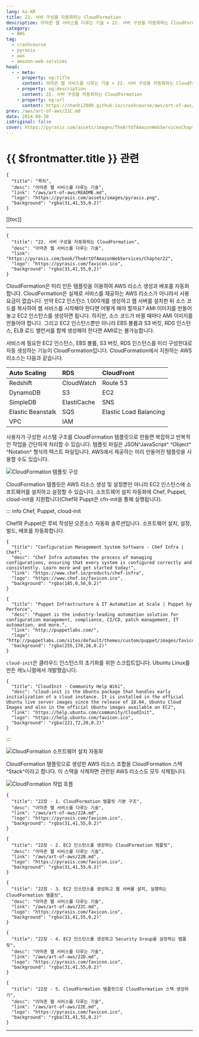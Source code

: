 ```yaml
---
lang: ko-KR
title: 22. 서버 구성을 자동화하는 CloudFormation
description: 아마존 웹 서비스를 다루는 기술 > 22. 서버 구성을 자동화하는 CloudFormation
category:
  - AWS
tag: 
  - crashcourse
  - pyrasis
  - aws 
  - amazon-web-services
head:
  - - meta:
    - property: og:title
      content: 아마존 웹 서비스를 다루는 기술 > 22. 서버 구성을 자동화하는 CloudFormation
    - property: og:description
      content: 22. 서버 구성을 자동화하는 CloudFormation
    - property: og:url
      content: https://chanhi2000.github.io/crashcourse/aws/art-of-aws/22.html
prev: /aws/art-of-aws/21C.md
date: 2014-09-30
isOriginal: false
cover: https://pyrasis.com/assets/images/TheArtOfAmazonWebServicesChapter22/1.png
---
```


# {{ $frontmatter.title }} 관련

```component VPCard
{
  "title": "목차",
  "desc": "아마존 웹 서비스를 다루는 기술",
  "link": "/aws/art-of-aws/README.md",
  "logo": "https://pyrasis.com/assets/images/pyrasis.png",
  "background": "rgba(31,41,55,0.2)"
}
```

[[toc]]

---

```component VPCard
{
  "title": "22. 서버 구성을 자동화하는 CloudFormation",
  "desc": "아마존 웹 서비스를 다루는 기술",
  "link": "https://pyrasis.com/book/TheArtOfAmazonWebServices/Chapter22",
  "logo": "https://pyrasis.com/favicon.ico",
  "background": "rgba(31,41,55,0.2)"
}
```

CloudFormation은 미리 만든 템플릿을 이용하여 AWS 리소스 생성과 배포를 자동화합니다. CloudFormation은 실제로 서비스를 제공하는 AWS 리소스가 아니라서 사용 요금이 없습니다. 만약 EC2 인스턴스 1,000개를 생성하고 웹 서버를 설치한 뒤 소스 코드를 복사하여 웹 서비스를 시작해야 한다면 어떻게 해야 할까요? AMI 이미지를 만들어놓고 EC2 인스턴스를 생성하면 됩니다. 하지만, 소스 코드가 바뀔 때마다 AMI 이미지를 만들어야 합니다. 그리고 EC2 인스턴스뿐만 아니라 EBS 볼륨과 S3 버킷, RDS 인스턴스, ELB 로드 밸런서를 함께 생성해야 한다면 AMI로는 불가능합니다.

서비스에 필요한 EC2 인스턴스, EBS 볼륨, S3 버킷, RDS 인스턴스를 미리 구성한대로 자동 생성하는 기능이 CloudFormation입니다. CloudFormation에서 지원하는 AWS 리소스는 다음과 같습니다.

| Auto Scaling | RDS | CloudFront |
| :--- | :--- | :--- |
| Redshift | CloudWatch | Route 53 |
| DynamoDB | S3 | EC2 |
| SimpleDB | ElastiCache | SNS |
| Elastic Beanstalk | SQS | Elastic Load Balancing |
| VPC | IAM |  |

사용자가 구성한 시스템 구조를 CloudFormation 템플릿으로 만들면 복잡하고 반복적인 작업을 간단하게 처리할 수 있습니다. 템플릿 파일은 JSON^JavaScript^ ^Object^ ^Notation^ 형식의 텍스트 파일입니다. AWS에서 제공하는 미리 만들어진 템플릿을 사용할 수도 있습니다.

![CloudFormation 템플릿 구성](https://pyrasis.com/assets/images/TheArtOfAmazonWebServicesChapter22/1.png)

CloudFormation 템플릿은 AWS 리소스 생성 및 설정뿐만 아니라 EC2 인스턴스에 소프트웨어를 설치하고 설정할 수 있습니다. 소프트웨어 설치 자동화에 Chef, Puppet, cloud-init을 지원합니다(Chef와 Puppt은 cfn-init을 통해 실행됩니다).

::: info Chef, Puppet, cloud-init

Chef와 Puppet은 루비 작성된 오픈소스 자동화 솔루션입니다. 소프트웨어 설치, 설정, 빌드, 배포를 자동화합니다.

```component VPCard
{
  "title": "Configuration Management System Software - Chef Infra | Chef",
  "desc": "Chef Infra automates the process of managing configurations, ensuring that every system is configured correctly and consistently. Learn more and get started today!",
  "link": "https://www.chef.io/products/chef-infra",
  "logo": "https://www.chef.io/favicon.ico",
  "background": "rgba(185,0,56,0.2)"
}
```

```component VPCard
{
  "title": "Puppet Infrastructure & IT Automation at Scale | Puppet by Perforce",
  "desc": "Puppet is the industry-leading automation solution for configuration management, compliance, CI/CD, patch management, IT automation, and more.",
  "link": "http://puppetlabs.com/",
  "logo": "http://puppetlabs.com/sites/default/themes/custom/puppet/images/favicons/favicon.ico",
  "background": "rgba(255,170,26,0.2)"
}
```

`cloud-init`은 클라우드 인스턴스의 초기화를 위한 스크립트입니다. <FontIcon icon="fa-brands fa-ubuntu"/>Ubuntu Linux를 만든 캐노니컬에서 개발했습니다.

```component VPCard
{
  "title": "CloudInit - Community Help Wiki",
  "desc": "cloud-init is the Ubuntu package that handles early initialization of a cloud instance. It is installed in the official Ubuntu live server images since the release of 18.04, Ubuntu Cloud Images and also in the official Ubuntu images available on EC2",
  "link": "https://help.ubuntu.com/community/CloudInit",
  "logo": "https://help.ubuntu.com/favicon.ico",
  "background": "rgba(221,72,20,0.2)"
}
```

:::

![CloudFormation 소프트웨어 설치 자동화](https://pyrasis.com/assets/images/TheArtOfAmazonWebServicesChapter22/2.png)

CloudFormation 템플릿으로 생성한 AWS 리소스 조합을 CloudFormation 스택^Stack^이라고 합니다. 이 스택을 삭제하면 관련된 AWS 리소스도 모두 삭제됩니다.

![CloudFormation 작업 흐름](https://pyrasis.com/assets/images/TheArtOfAmazonWebServicesChapter22/3.png)

```component VPCard
{
  "title": "22장 - 1. CloudFormation 템플릿 기본 구조",
  "desc": "아마존 웹 서비스를 다루는 기술",
  "link": "/aws/art-of-aws/22A.md",
  "logo": "https://pyrasis.com/favicon.ico",
  "background": "rgba(31,41,55,0.2)"
}
```

```component VPCard
{
  "title": "22장 - 2. EC2 인스턴스를 생성하는 CloudFormation 템플릿",
  "desc": "아마존 웹 서비스를 다루는 기술",
  "link": "/aws/art-of-aws/22B.md",
  "logo": "https://pyrasis.com/favicon.ico",
  "background": "rgba(31,41,55,0.2)"
}
```

```component VPCard
{
  "title": "22장 - 3. EC2 인스턴스를 생성하고 웹 서버를 설치, 실행하는 CloudFormation 템플릿",
  "desc": "아마존 웹 서비스를 다루는 기술",
  "link": "/aws/art-of-aws/22C.md",
  "logo": "https://pyrasis.com/favicon.ico",
  "background": "rgba(31,41,55,0.2)"
}
```

```component VPCard
{
  "title": "22장 - 4. EC2 인스턴스를 생성하고 Security Group을 설정하는 템플릿",
  "desc": "아마존 웹 서비스를 다루는 기술",
  "link": "/aws/art-of-aws/22D.md",
  "logo": "https://pyrasis.com/favicon.ico",
  "background": "rgba(31,41,55,0.2)"
}
```

```component VPCard
{
  "title": "22장 - 5. CloudFormation 템플릿으로 CloudFormation 스택 생성하기",
  "desc": "아마존 웹 서비스를 다루는 기술",
  "link": "/aws/art-of-aws/22E.md",
  "logo": "https://pyrasis.com/favicon.ico",
  "background": "rgba(31,41,55,0.2)"
}
```

---
